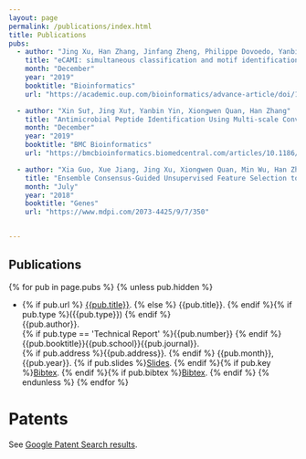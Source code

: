 ```yaml
---
layout: page
permalink: /publications/index.html
title: Publications
pubs:
  - author: "Jing Xu, Han Zhang, Jinfang Zheng, Philippe Dovoedo, Yanbin Yin"
    title: "eCAMI: simultaneous classification and motif identification for enzyme annotation"
    month: "December"
    year: "2019"
    booktitle: "Bioinformatics"
    url: "https://academic.oup.com/bioinformatics/advance-article/doi/10.1093/bioinformatics/btz908/5651014"

  - author: "Xin Su†, Jing Xu†, Yanbin Yin, Xiongwen Quan, Han Zhang"
    title: "Antimicrobial Peptide Identification Using Multi-scale Convolutional Network"
    month: "December"
    year: "2019"
    booktitle: "BMC Bioinformatics"
    url: "https://bmcbioinformatics.biomedcentral.com/articles/10.1186/s12859-019-3327-y"

  - author: "Xia Guo, Xue Jiang, Jing Xu, Xiongwen Quan, Min Wu, Han Zhang"
    title: "Ensemble Consensus-Guided Unsupervised Feature Selection to Identify Huntington's Disease-Associated Genes"
    month: "July"
    year: "2018"
    booktitle: "Genes"
    url: "https://www.mdpi.com/2073-4425/9/7/350"


---
```


## Publications

{% for pub in page.pubs %}
{% unless pub.hidden %}
  - {% if pub.url %} [{{pub.title}}]({{pub.url}}).
    {% else %} {{pub.title}}.
    {% endif %}{% if pub.type %}({{pub.type}})
    {% endif %}<br>
    {{pub.author}}.<br>
    {% if pub.type == 'Technical Report' %}{{pub.number}}
    {% endif %}{{pub.booktitle}}{{pub.school}}{{pub.journal}}.<br>
    {% if pub.address %}{{pub.address}}.
    {% endif %} {{pub.month}}, {{pub.year}}. {% if pub.slides %}[Slides]({{pub.slides}}).
    {% endif %}{% if pub.key %}[Bibtex](http://groups.csail.mit.edu/commit/bibtex.cgi?key={{pub.key}}).
    {% endif %}{% if pub.bibtex %}[Bibtex]({{pub.bibtex}}).
    {% endif %}
{% endunless %}
{% endfor %}

# Patents

See [Google Patent Search results](https://patents.google.com/?inventor=Jason+Ansel,-Lango&num=100&sort=old).



